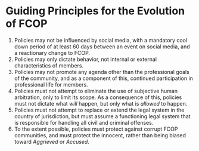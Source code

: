 # Guiding Principles for the Evolution of FCOP

1. Policies may not be influenced by social media, with a mandatory cool down period of at least 60 days between an event on social media, and a reactionary change to FCOP.
2. Policies may only dictate behavior, not internal or external characteristics of members.
3. Policies may not promote any agenda other than the professional goals of the community, and as a component of this, continued participation in professional life for members.
4. Policies must not attempt to eliminate the use of subjective human arbitration, only to limit its scope. As a consequence of this, policies must not dictate what _will_ happen, but only what is _allowed_ to happen.
5. Policies must not attempt to replace or extend the legal system in the country of jurisdiction, but must assume a functioning legal system that is responsible for handling all civil and criminal offenses.
6. To the extent possible, policies must protect against corrupt FCOP communities, and must protect the innocent, rather than being biased toward *Aggrieved* or *Accused*.
